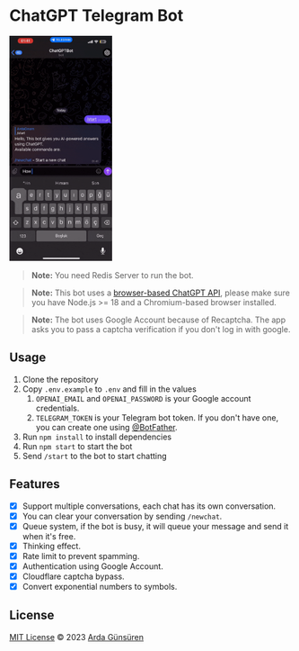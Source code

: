 # ChatGPT Telegram Bot

<img src="https://github.com/ArdaGnsrn/chatgpt-telegram/blob/master/preview.gif?raw=true" height="400" alt="ChatGPT Telegram Bot Preview">

> **Note:** You need Redis Server to run the bot.

> **Note:** This bot uses a [browser-based ChatGPT API](https://github.com/transitive-bullshit/chatgpt-api), please make sure you have Node.js >= 18 and a Chromium-based browser installed.

> **Note:** The bot uses Google Account because of Recaptcha. The app asks you to pass a captcha verification if you don't log in with google.

## Usage

1. Clone the repository
2. Copy `.env.example` to `.env` and fill in the values
   1. `OPENAI_EMAIL` and `OPENAI_PASSWORD` is your Google account credentials.
   2. `TELEGRAM_TOKEN` is your Telegram bot token. If you don't have one, you can create one using [@BotFather](https://t.me/BotFather).
3. Run `npm install` to install dependencies
4. Run `npm start` to start the bot
5. Send `/start` to the bot to start chatting

## Features

- [X] Support multiple conversations, each chat has its own conversation.
- [X] You can clear your conversation by sending `/newchat`.
- [X] Queue system, if the bot is busy, it will queue your message and send it when it's free.
- [X] Thinking effect.
- [X] Rate limit to prevent spamming.
- [X] Authentication using Google Account.
- [X] Cloudflare captcha bypass.
- [X] Convert exponential numbers to symbols.

## License
[MIT License](LICENSE) © 2023 [Arda Günsüren](https://www.ardagunsuren.com)



   